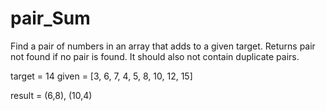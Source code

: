 # pair_Sum

Find a pair of numbers in an array that adds to a given target. Returns pair not found if no pair is found. It should also not contain duplicate pairs.

target = 14 
given = [3, 6, 7, 4, 5, 8, 10, 12, 15]

result = (6,8), (10,4)
 
